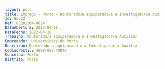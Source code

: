 ```yaml
--- 
layout: post
title: Emprego - Porto - Doutorado/a equiparado/a a Investigador/a Auxiliar
Id: 95522
Ref: OE202204/0024
DataAbertura: 2022-04-01
DataFecho: 2022-04-18
Trabalho: Doutorado/a equiparado/a a Investigador/a Auxiliar
Empregador: Universidade do Porto
Descricao: Doutorado a equiparado a a Investigador a Auxiliar
CodigoPostal: 4099-002 PORTO
Concelho: Porto
Distrito: Porto
--- 
```

